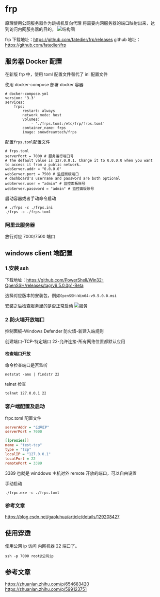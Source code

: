 # frp

原理使用公网服务器作为跳板机反向代理 将需要内网服务器的端口映射出来，达到访问内网服务器的目的。
![结构图](https://github.com/fatedier/frp/raw/dev/doc/pic/architecture.png)

frp 下载地址：<https://github.com/fatedier/frp/releases>
github 地址：<https://github.com/fatedier/frp>

## 服务器 Docker 配置

在新版 frp 中，使用 toml 配置文件替代了 ini 配置文件

使用 docker-compose 部署 docker 容器

```docker
# docker-compose.yml
version: '3.3'
services:
    frps:
        restart: always
        network_mode: host
        volumes:
            - './frps.toml:/etc/frp/frps.toml'
        container_name: frps
        image: snowdreamtech/frps
```

配置`frps.toml`配置文件

```text
# frps.toml
serverPort = 7000 # 服务运行端口号
# The default value is 127.0.0.1. Change it to 0.0.0.0 when you want to access it from a public network.
webServer.addr = "0.0.0.0"
webServer.port = 7500 # 监控面板端口
# dashboard's username and password are both optional
webServer.user = "admin" # 监控面板账号
webServer.password = "admin" # 监控面板账号
```

启动容器或者手动命令启动

```shell
# ./frps -c ./frps.ini
./frps -c ./frps.toml
```

### 阿里云服务器

放行对应 7000/7500 端口

## windows client 端配置

### 1.安装 ssh

下载地址：<https://github.com/PowerShell/Win32-OpenSSH/releases/tag/v9.5.0.0p1-Beta>

选择对应版本的安装包，例如`OpenSSH-Win64-v9.5.0.0.msi`

安装之后检查服务里的是否正常启动
![服务](https://s2.loli.net/2024/02/23/jBnPdEDJRWKqiUZ.png)

### 2.防火墙开放端口

控制面板-Windows Defender 防火墙-新建入站规则

创建端口-TCP-特定端口 22-允许连接-所有网络位置都默认应用

#### 检查端口开放

命令检查端口是否监听

```shell
netstat -ano | findstr 22
```

telnet 检查

```shell
telnet 127.0.0.1 22
```

### 客户端配置及启动

frpc.toml 配置文件

```ini
serverAddr = "公网IP"
serverPort = 7000

[[proxies]]
name = "test-tcp"
type = "tcp"
localIP = "127.0.0.1"
localPort = 22
remotePort = 3389
```

3389 也就是 winddows 主机对外 remote 开放的端口，可以自由设置

手动启动

```shell
./frpc.exe -c ./frpc.toml
```

### 参考文章

<https://blog.csdn.net/gaoluhua/article/details/129208427>

## 使用穿透

使用公网 ip 访问 内网机器 22 端口了。

```shell
ssh -p 7000 root@公网ip
```

## 参考文章

<https://zhuanlan.zhihu.com/p/654683420>
<https://zhuanlan.zhihu.com/p/599123751>
